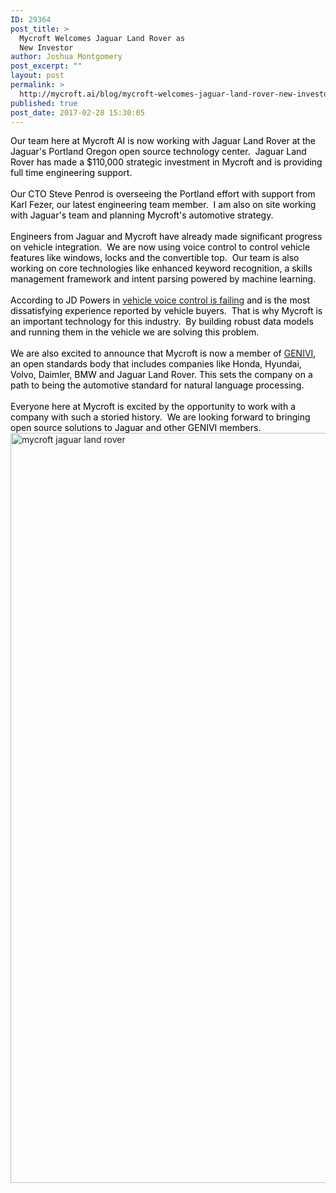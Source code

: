 ```yaml
---
ID: 29364
post_title: >
  Mycroft Welcomes Jaguar Land Rover as
  New Investor
author: Joshua Montgomery
post_excerpt: ""
layout: post
permalink: >
  http://mycroft.ai/blog/mycroft-welcomes-jaguar-land-rover-new-investor/
published: true
post_date: 2017-02-28 15:30:05
---
```

<div><span style="color: #000000;">Our team here at Mycroft AI is now working with Jaguar Land Rover at the Jaguar's Portland Oregon open source technology center.  Jaguar Land Rover has made a $110,000 strategic investment in Mycroft and is providing full time engineering support.</span></div>
<div><span style="color: #000000;"> </span></div>
<div><span style="color: #000000;">Our CTO Steve Penrod is overseeing the Portland effort with support from Karl Fezer, our latest engineering team member.  I am also on site working with Jaguar's team and planning Mycroft's automotive strategy.</span></div>
<div><span style="color: #000000;"> </span></div>
<div><span style="color: #000000;">Engineers from Jaguar and Mycroft have already made significant progress on vehicle integration.  We are now using voice control to control vehicle features like windows, locks and the convertible top.  Our team is also working on core technologies like enhanced keyword recognition, a skills management framework and intent parsing powered by machine learning.</span></div>
<div><span style="color: #000000;"> </span></div>
<div><span style="color: #000000;">According to JD Powers in <a href="http://www.jdpower.com/resource/video-vehicle-voice-recognition-failing-car-management-briefing">vehicle voice control is failing</a> and is the most dissatisfying experience reported by vehicle buyers.  That is why Mycroft is an important technology for this industry.  By building robust data models and running them in the vehicle we are solving this problem.</span></div>
<div><span style="color: #000000;"> </span></div>
<div><span style="color: #000000;">We are also excited to announce that Mycroft is now a member of <a href="https://www.genivi.org/genivi-members">GENIVI</a>, an open standards body that includes companies like Honda, Hyundai, Volvo, Daimler, BMW and Jaguar Land Rover. This sets the company on a path to being the automotive standard for natural language processing.</span></div>
<div><span style="color: #000000;"> </span></div>
<div><span style="color: #000000;">Everyone here at Mycroft is excited by the opportunity to work with a company with such a storied history.  We are looking forward to bringing open source solutions to Jaguar and other GENIVI members.</span></div>
<div></div>
<div></div>
<div><img class="alignleft size-full wp-image-29360" src="https://mycroft.ai/wp-content/uploads/2017/02/jlr-plus-mycroft-green.png" alt="mycroft jaguar land rover" width="1800" height="1200" /></div>
<div></div>